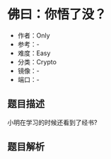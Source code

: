 # 佛曰：你悟了没？

- 作者：Only
- 参考：-
- 难度：Easy
- 分类：Crypto
- 镜像：-
- 端口：-

## 题目描述

小明在学习的时候还看到了经书?

## 题目解析
